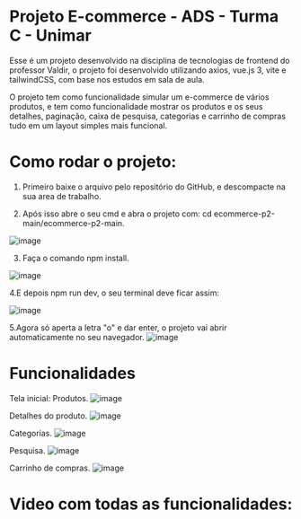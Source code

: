 # Projeto E-commerce - ADS - Turma C - Unimar

Esse é um projeto desenvolvido na disciplina de tecnologias de frontend do professor Valdir, o projeto foi desenvolvido utilizando axios, vue.js 3, vite e tailwindCSS, com base nos estudos em sala de aula.

O projeto tem como funcionalidade simular um e-commerce de vários produtos, e tem como funcionalidade mostrar os produtos e os seus detalhes, paginação, caixa de pesquisa, categorias e carrinho de compras tudo em um layout simples mais funcional.

# Como rodar o projeto:

1. Primeiro baixe o arquivo pelo repositório do GitHub, e descompacte na sua area de trabalho.

2. Após isso abre o seu cmd e abra o projeto com: cd ecommerce-p2-main/ecommerce-p2-main.
   
![image](https://github.com/user-attachments/assets/1e8a0229-f44a-43b1-8507-9eb96deab3ba)

3. Faça o comando npm install.
   
![image](https://github.com/user-attachments/assets/306a8aa4-3f30-45e9-9d83-1f4ae6377431)

4.E depois npm run dev, o seu terminal deve ficar assim:

![image](https://github.com/user-attachments/assets/6224f5bb-613f-49ba-9c28-849f0979cd83)

5.Agora só aperta a letra "o" e dar enter, o projeto vai abrir automaticamente no seu navegador.
![image](https://github.com/user-attachments/assets/b60f0662-8b86-47f4-abed-b20bc9bbd0e9)

# Funcionalidades

Tela inicial: Produtos.
![image](https://github.com/user-attachments/assets/92cffc50-1c5a-4de6-94f7-5e859b7bf70d)

Detalhes do produto.
![image](https://github.com/user-attachments/assets/bc2c6d03-e0b9-419a-848f-421ab433e376)

Categorias.
![image](https://github.com/user-attachments/assets/b47ed938-81df-4df6-bdb8-47a076a231a9)

Pesquisa.
![image](https://github.com/user-attachments/assets/fc85ea8e-7a0a-4547-9450-574c33b6863b)

Carrinho de compras.
![image](https://github.com/user-attachments/assets/da90ba46-78f0-4441-88ee-8baebe43a4e4)

# Video com todas as funcionalidades:






